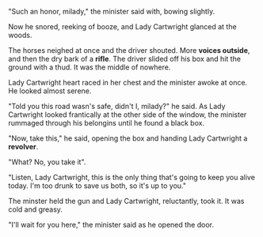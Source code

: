 "Such an honor, milady," the minister said with, bowing slightly.

Now he snored, reeking of booze, and Lady Cartwright glanced at the woods.

The horses neighed at once and the driver shouted. More **voices outside**, and then the dry bark of a **rifle**. The driver slided off his box and hit the ground with a thud. It was the middle of nowhere.

Lady Cartwright heart raced in her chest and the minister awoke at once. He looked almost serene.

"Told you this road wasn's safe, didn't I, milady?" he said. As Lady Cartwright looked frantically at the other side of the window, the minister rummaged through his belongins until he found a black box.

"Now, take this," he said, opening the box and handing Lady Cartwright a **revolver**.

"What? No, you take it".

"Listen, Lady Cartwright, this is the only thing that's going to keep you alive today. I'm too drunk to save us both, so it's up to you."

The minster held the gun and Lady Cartwright, reluctantly, took it. It was cold and greasy.

"I'll wait for you here," the minister said as he opened the door.
